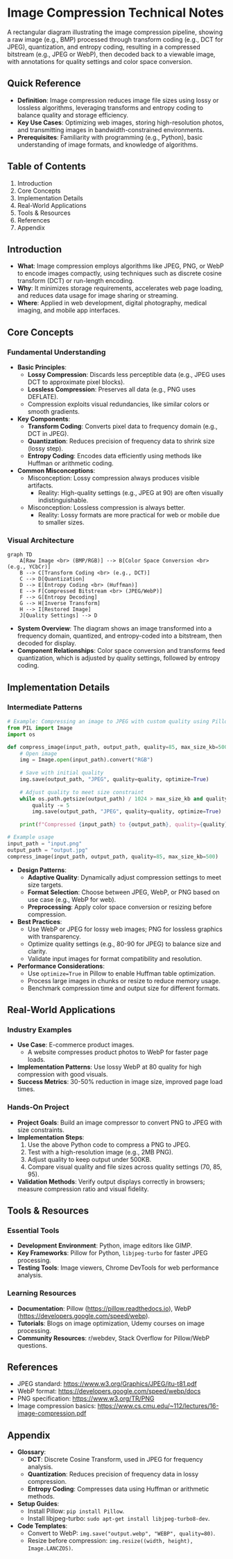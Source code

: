 # Image Compression Technical Notes
A rectangular diagram illustrating the image compression pipeline, showing a raw image (e.g., BMP) processed through transform coding (e.g., DCT for JPEG), quantization, and entropy coding, resulting in a compressed bitstream (e.g., JPEG or WebP), then decoded back to a viewable image, with annotations for quality settings and color space conversion.

## Quick Reference
- **Definition**: Image compression reduces image file sizes using lossy or lossless algorithms, leveraging transforms and entropy coding to balance quality and storage efficiency.
- **Key Use Cases**: Optimizing web images, storing high-resolution photos, and transmitting images in bandwidth-constrained environments.
- **Prerequisites**: Familiarity with programming (e.g., Python), basic understanding of image formats, and knowledge of algorithms.

## Table of Contents
1. Introduction
2. Core Concepts
3. Implementation Details
4. Real-World Applications
5. Tools & Resources
6. References
7. Appendix

## Introduction
- **What**: Image compression employs algorithms like JPEG, PNG, or WebP to encode images compactly, using techniques such as discrete cosine transform (DCT) or run-length encoding.
- **Why**: It minimizes storage requirements, accelerates web page loading, and reduces data usage for image sharing or streaming.
- **Where**: Applied in web development, digital photography, medical imaging, and mobile app interfaces.

## Core Concepts
### Fundamental Understanding
- **Basic Principles**:
  - **Lossy Compression**: Discards less perceptible data (e.g., JPEG uses DCT to approximate pixel blocks).
  - **Lossless Compression**: Preserves all data (e.g., PNG uses DEFLATE).
  - Compression exploits visual redundancies, like similar colors or smooth gradients.
- **Key Components**:
  - **Transform Coding**: Converts pixel data to frequency domain (e.g., DCT in JPEG).
  - **Quantization**: Reduces precision of frequency data to shrink size (lossy step).
  - **Entropy Coding**: Encodes data efficiently using methods like Huffman or arithmetic coding.
- **Common Misconceptions**:
  - Misconception: Lossy compression always produces visible artifacts.
    - Reality: High-quality settings (e.g., JPEG at 90) are often visually indistinguishable.
  - Misconception: Lossless compression is always better.
    - Reality: Lossy formats are more practical for web or mobile due to smaller sizes.

### Visual Architecture
```mermaid
graph TD
    A[Raw Image <br> (BMP/RGB)] --> B[Color Space Conversion <br> (e.g., YCbCr)]
    B --> C[Transform Coding <br> (e.g., DCT)]
    C --> D[Quantization]
    D --> E[Entropy Coding <br> (Huffman)]
    E --> F[Compressed Bitstream <br> (JPEG/WebP)]
    F --> G[Entropy Decoding]
    G --> H[Inverse Transform]
    H --> I[Restored Image]
    J[Quality Settings] --> D
```
- **System Overview**: The diagram shows an image transformed into a frequency domain, quantized, and entropy-coded into a bitstream, then decoded for display.
- **Component Relationships**: Color space conversion and transforms feed quantization, which is adjusted by quality settings, followed by entropy coding.

## Implementation Details
### Intermediate Patterns
```python
# Example: Compressing an image to JPEG with custom quality using Pillow
from PIL import Image
import os

def compress_image(input_path, output_path, quality=85, max_size_kb=500):
    # Open image
    img = Image.open(input_path).convert("RGB")
    
    # Save with initial quality
    img.save(output_path, "JPEG", quality=quality, optimize=True)
    
    # Adjust quality to meet size constraint
    while os.path.getsize(output_path) / 1024 > max_size_kb and quality > 10:
        quality -= 5
        img.save(output_path, "JPEG", quality=quality, optimize=True)
    
    print(f"Compressed {input_path} to {output_path}, quality={quality}, size={os.path.getsize(output_path)/1024:.2f}KB")

# Example usage
input_path = "input.png"
output_path = "output.jpg"
compress_image(input_path, output_path, quality=85, max_size_kb=500)
```
- **Design Patterns**:
  - **Adaptive Quality**: Dynamically adjust compression settings to meet size targets.
  - **Format Selection**: Choose between JPEG, WebP, or PNG based on use case (e.g., WebP for web).
  - **Preprocessing**: Apply color space conversion or resizing before compression.
- **Best Practices**:
  - Use WebP or JPEG for lossy web images; PNG for lossless graphics with transparency.
  - Optimize quality settings (e.g., 80-90 for JPEG) to balance size and clarity.
  - Validate input images for format compatibility and resolution.
- **Performance Considerations**:
  - Use `optimize=True` in Pillow to enable Huffman table optimization.
  - Process large images in chunks or resize to reduce memory usage.
  - Benchmark compression time and output size for different formats.

## Real-World Applications
### Industry Examples
- **Use Case**: E-commerce product images.
  - A website compresses product photos to WebP for faster page loads.
- **Implementation Patterns**: Use lossy WebP at 80 quality for high compression with good visuals.
- **Success Metrics**: 30-50% reduction in image size, improved page load times.

### Hands-On Project
- **Project Goals**: Build an image compressor to convert PNG to JPEG with size constraints.
- **Implementation Steps**:
  1. Use the above Python code to compress a PNG to JPEG.
  2. Test with a high-resolution image (e.g., 2MB PNG).
  3. Adjust quality to keep output under 500KB.
  4. Compare visual quality and file sizes across quality settings (70, 85, 95).
- **Validation Methods**: Verify output displays correctly in browsers; measure compression ratio and visual fidelity.

## Tools & Resources
### Essential Tools
- **Development Environment**: Python, image editors like GIMP.
- **Key Frameworks**: Pillow for Python, `libjpeg-turbo` for faster JPEG processing.
- **Testing Tools**: Image viewers, Chrome DevTools for web performance analysis.

### Learning Resources
- **Documentation**: Pillow (https://pillow.readthedocs.io), WebP (https://developers.google.com/speed/webp).
- **Tutorials**: Blogs on image optimization, Udemy courses on image processing.
- **Community Resources**: r/webdev, Stack Overflow for Pillow/WebP questions.

## References
- JPEG standard: https://www.w3.org/Graphics/JPEG/itu-t81.pdf
- WebP format: https://developers.google.com/speed/webp/docs
- PNG specification: https://www.w3.org/TR/PNG
- Image compression basics: https://www.cs.cmu.edu/~112/lectures/16-image-compression.pdf

## Appendix
- **Glossary**:
  - **DCT**: Discrete Cosine Transform, used in JPEG for frequency analysis.
  - **Quantization**: Reduces precision of frequency data in lossy compression.
  - **Entropy Coding**: Compresses data using Huffman or arithmetic methods.
- **Setup Guides**:
  - Install Pillow: `pip install Pillow`.
  - Install libjpeg-turbo: `sudo apt-get install libjpeg-turbo8-dev`.
- **Code Templates**:
  - Convert to WebP: `img.save("output.webp", "WEBP", quality=80)`.
  - Resize before compression: `img.resize((width, height), Image.LANCZOS)`.